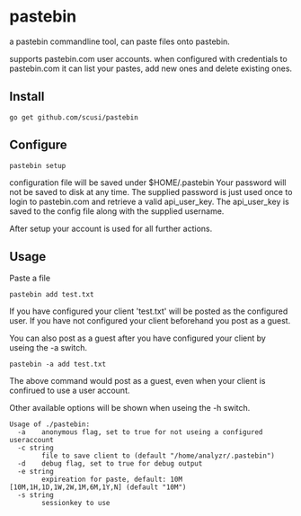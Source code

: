 # pastebin

a pastebin commandline tool, can paste files onto pastebin.

supports pastebin.com user accounts. when configured with credentials to pastebin.com
it can list your pastes, add new ones and delete existing ones.

## Install

```go get github.com/scusi/pastebin```

## Configure

```pastebin setup```

configuration file will be saved under $HOME/.pastebin
Your password will not be saved to disk at any time.
The supplied password is just used once to login to pastebin.com and retrieve a valid api_user_key.
The api_user_key is saved to the config file along with the supplied username.

After setup your account is used for all further actions.

## Usage

Paste a file 

```pastebin add test.txt```

If you have configured your client 'test.txt' will be posted as the configured user.
If you have not configured your client beforehand you post as a guest.

You can also post as a guest after you have configured your client by useing the -a switch.

```pastebin -a add test.txt```

The above command would post as a guest, even when your client is confirued to use a user account.

Other available options will be shown when useing the -h switch.
```
Usage of ./pastebin:
  -a	anonymous flag, set to true for not useing a configured useraccount
  -c string
    	file to save client to (default "/home/analyzr/.pastebin")
  -d	debug flag, set to true for debug output
  -e string
    	expireation for paste, default: 10M [10M,1H,1D,1W,2W,1M,6M,1Y,N] (default "10M")
  -s string
    	sessionkey to use
```
